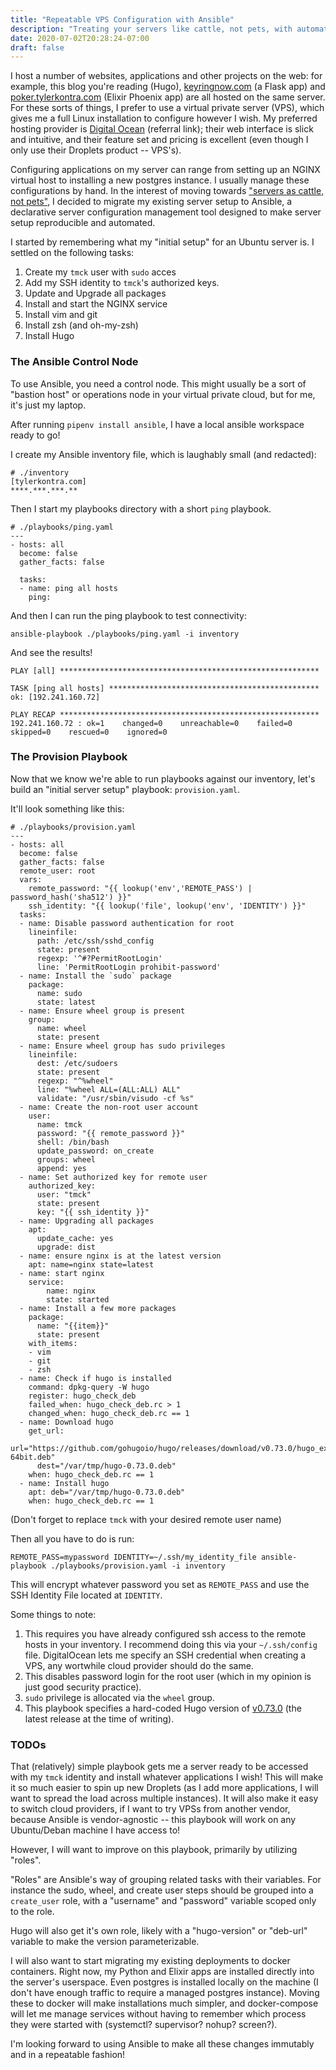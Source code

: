 ```yaml
---
title: "Repeatable VPS Configuration with Ansible"
description: "Treating your servers like cattle, not pets, with automation"
date: 2020-07-02T20:28:24-07:00
draft: false
---
```


I host a number of websites, applications and other projects on the web: for example, this blog you're reading (Hugo), [keyringnow.com](keyringnow.com) (a Flask app) and [poker.tylerkontra.com](https://poker.tylerkontra.com/) (Elixir Phoenix app) are all hosted on the same server. For these sorts of things, I prefer to use a virtual private server (VPS), which gives me a full Linux installation to configure however I wish. My preferred hosting provider is [Digital Ocean](https://m.do.co/c/f5e9f6a309a8) (referral link); their web interface is slick and intuitive, and their feature set and pricing is excellent (even though I only use their Droplets product -- VPS's).

Configuring applications on my server can range from setting up an NGINX virtual host to installing a new postgres instance. I usually manage these configurations by hand. In the interest of moving towards ["servers as cattle, not pets"](https://devops.stackexchange.com/questions/653/what-is-the-definition-of-cattle-not-pets), I decided to migrate my existing server setup to Ansible, a declarative server configuration management tool designed to make server setup reproducible and automated.

I started by remembering what my "initial setup" for an Ubuntu server is. I settled on the following tasks:

1. 	Create my `tmck` user with `sudo` acces
2. Add my SSH identity to `tmck`'s authorized keys.
3. Update and Upgrade all packages
4. Install and start the NGINX service
5. Install vim and git
6. Install zsh (and oh-my-zsh)
7. Install Hugo

### The Ansible Control Node

To use Ansible, you need a control node. This might usually be a sort of "bastion host" or operations node in your virtual private cloud, but for me, it's just my laptop.

After running `pipenv install ansible`, I have a local ansible workspace ready to go!

I create my Ansible inventory file, which is laughably small (and redacted):

```
# ./inventory
[tylerkontra.com]
****.***.***.**
```

Then I start my playbooks directory with a short `ping` playbook.

```
# ./playbooks/ping.yaml
---
- hosts: all
  become: false
  gather_facts: false

  tasks:
  - name: ping all hosts
    ping:
```

And then I can run the ping playbook to test connectivity:

```
ansible-playbook ./playbooks/ping.yaml -i inventory
```

And see the results!

```
PLAY [all] **********************************************************

TASK [ping all hosts] ***********************************************
ok: [192.241.160.72]

PLAY RECAP **********************************************************
192.241.160.72 : ok=1    changed=0    unreachable=0    failed=0    skipped=0    rescued=0    ignored=0   
```

### The Provision Playbook

Now that we know we're able to run playbooks against our inventory, let's build an "initial server setup" playbook: `provision.yaml`.

It'll look something like this:

```
# ./playbooks/provision.yaml
---
- hosts: all
  become: false
  gather_facts: false
  remote_user: root
  vars:
    remote_password: "{{ lookup('env','REMOTE_PASS') | password_hash('sha512') }}"
    ssh_identity: "{{ lookup('file', lookup('env', 'IDENTITY') }}"
  tasks:
  - name: Disable password authentication for root
    lineinfile:
      path: /etc/ssh/sshd_config
      state: present
      regexp: '^#?PermitRootLogin'
      line: 'PermitRootLogin prohibit-password'
  - name: Install the `sudo` package
    package:
      name: sudo
      state: latest
  - name: Ensure wheel group is present
    group:
      name: wheel
      state: present
  - name: Ensure wheel group has sudo privileges
    lineinfile:
      dest: /etc/sudoers
      state: present
      regexp: "^%wheel"
      line: "%wheel ALL=(ALL:ALL) ALL"
      validate: "/usr/sbin/visudo -cf %s"
  - name: Create the non-root user account
    user:
      name: tmck
      password: "{{ remote_password }}"
      shell: /bin/bash
      update_password: on_create
      groups: wheel
      append: yes
  - name: Set authorized key for remote user
    authorized_key:
      user: "tmck"
      state: present
      key: "{{ ssh_identity }}"
  - name: Upgrading all packages
    apt:
      update_cache: yes
      upgrade: dist
  - name: ensure nginx is at the latest version
    apt: name=nginx state=latest
  - name: start nginx
    service:
        name: nginx
        state: started
  - name: Install a few more packages
    package:
      name: "{{item}}"
      state: present
    with_items:
    - vim
    - git
    - zsh
  - name: Check if hugo is installed
    command: dpkg-query -W hugo
    register: hugo_check_deb
    failed_when: hugo_check_deb.rc > 1
    changed_when: hugo_check_deb.rc == 1
  - name: Download hugo
    get_url: 
      url="https://github.com/gohugoio/hugo/releases/download/v0.73.0/hugo_extended_0.73.0_Linux-64bit.deb"
      dest="/var/tmp/hugo-0.73.0.deb"
    when: hugo_check_deb.rc == 1
  - name: Install hugo
    apt: deb="/var/tmp/hugo-0.73.0.deb"
    when: hugo_check_deb.rc == 1
```

(Don't forget to replace `tmck` with your desired remote user name)

Then all you have to do is run:

```
REMOTE_PASS=mypassword IDENTITY=~/.ssh/my_identity_file ansible-playbook ./playbooks/provision.yaml -i inventory
```

This will encrypt whatever password you set as `REMOTE_PASS` and use the SSH Identity File located at `IDENTITY`.

Some things to note:

1. This requires you have already configured ssh access to the remote hosts in your inventory. I recommend doing this via your `~/.ssh/config` file. DigitalOcean lets me specify an SSH credential when creating a VPS, any wortwhile cloud provider should do the same.
2. This disables password login for the root user (which in my opinion is just good security practice).
3. `sudo` privilege is allocated via the `wheel` group.
4. This playbook specifies a hard-coded Hugo version of [v0.73.0](https://github.com/gohugoio/hugo/releases/tag/v0.73.0) (the latest release at the time of writing).


### TODOs

That (relatively) simple playbook gets me a server ready to be accessed with my `tmck` identity and install whatever applications I wish! This will make it so much easier to spin up new Droplets (as I add more applications, I will want to spread the load across multiple instances). It will also make it easy to switch cloud providers, if I want to try VPSs from another vendor, because Ansible is vendor-agnostic -- this playbook will work on any Ubuntu/Deban machine I have access to!

However, I will want to improve on this playbook, primarily by utilizing "roles".

"Roles" are Ansible's way of grouping related tasks with their variables. For instance the sudo, wheel, and create user steps should be grouped into a `create_user` role, with a "username" and "password" variable scoped only to the role. 

Hugo will also get it's own role, likely with a "hugo-version" or "deb-url" variable to make the version parameterizable.

I will also want to start migrating my existing deployments to docker containers. Right now, my Python and Elixir apps are installed directly into the server's userspace. Even postgres is installed locally on the machine (I don't have enough traffic to require a managed postgres instance). Moving these to docker will make installations much simpler, and docker-compose will let me manage services without having to remember which process they were started with (systemctl? supervisor? nohup? screen?).

I'm looking forward to using Ansible to make all these changes immutably and in a repeatable fashion!





